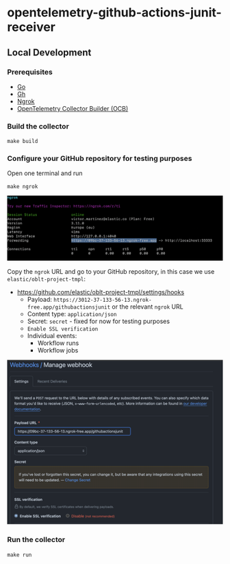 # opentelemetry-github-actions-junit-receiver


## Local Development

### Prerequisites

- [Go](https://golang.org/dl/)
- [Gh](https://cli.github.com/)
- [Ngrok](https://ngrok.com/download/)
- [OpenTelemetry Collector Builder (OCB)](https://opentelemetry.io/docs/collector/custom-collector/#step-1---install-the-builder)

### Build the collector

```shell
make build
```

### Configure your GitHub repository for testing purposes

Open one terminal and run

```shell
make ngrok
```

<img src="./docs/images/ngrok.png" width="512"/>

Copy the `ngrok` URL and go to your GitHub repository, in this case we use `elastic/oblt-project-tmpl`:

* https://github.com/elastic/oblt-project-tmpl/settings/hooks
  * Payload: `https://3012-37-133-56-13.ngrok-free.app/githubactionsjunit` or the relevant `ngrok` URL
  * Content type: `application/json`
  * Secret: `secret` - fixed for now for testing purposes
  * `Enable SSL verification`
  * Individual events:
    * Workflow runs
    * Workflow jobs

<img src="./docs/images/webhook.png" width="512"/>

### Run the collector

```shell
make run
```